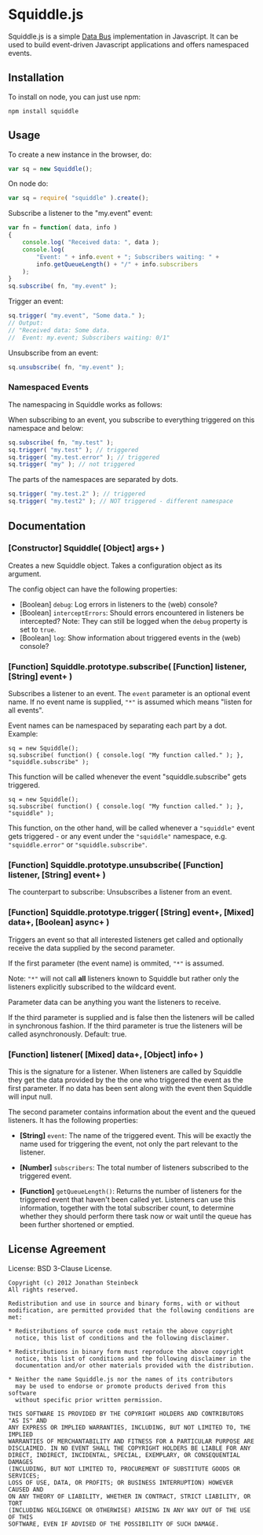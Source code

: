 # Squiddle.js #

Squiddle.js is a simple [Data Bus](http://c2.com/cgi/wiki?DataBusPattern "Data Bus Pattern in the c2 wiki") 
implementation in Javascript.
It can be used to build event-driven Javascript applications and offers
namespaced events.


## Installation ##

To install on node, you can just use npm:

    npm install squiddle


## Usage ##

To create a new instance in the browser, do:

```javascript
var sq = new Squiddle();
```

On node do:

```javascript
var sq = require( "squiddle" ).create();
```

Subscribe a listener to the "my.event" event:

```javascript
var fn = function( data, info ) 
{
    console.log( "Received data: ", data );
    console.log( 
        "Event: " + info.event + "; Subscribers waiting: " + 
        info.getQueueLength() + "/" + info.subscribers
    );
}
sq.subscribe( fn, "my.event" );
```

Trigger an event:

```javascript
sq.trigger( "my.event", "Some data." );
// Output: 
// "Received data: Some data.
//  Event: my.event; Subscribers waiting: 0/1"
```

Unsubscribe from an event:

```javascript
sq.unsubscribe( fn, "my.event" );
```

### Namespaced Events ###

The namespacing in Squiddle works as follows:

When subscribing to an event, you subscribe to everything triggered on this namespace
and below:

```javascript
sq.subscribe( fn, "my.test" );
sq.trigger( "my.test" ); // triggered
sq.trigger( "my.test.error" ); // triggered
sq.trigger( "my" ); // not triggered
```

The parts of the namespaces are separated by dots.

```javascript
sq.trigger( "my.test.2" ); // triggered
sq.trigger( "my.test2" ); // NOT triggered - different namespace
```

## Documentation ##

### [Constructor] Squiddle( [Object] args+ ) ###

Creates a new Squiddle object. Takes a configuration object as
its argument.

The config object can have the following properties:

 * [Boolean] `debug`: Log errors in listeners to the (web) console?
 * [Boolean] `interceptErrors`: Should errors encountered in listeners be intercepted? 
   Note: They can still be logged when the `debug` property is set to `true`.
 * [Boolean] `log`: Show information about triggered events in the (web) console?


### [Function] Squiddle.prototype.subscribe( [Function] listener, [String] event+ ) ###

Subscribes a listener to an event. The `event` parameter is an optional event name. 
If no event name is supplied, `"*"` is assumed which means "listen for all events".

Event names can be namespaced by separating each part by a dot. Example:

    sq = new Squiddle();
    sq.subscribe( function() { console.log( "My function called." ); }, "squiddle.subscribe" );

This function will be called whenever the event "squiddle.subscribe" gets triggered.

    sq = new Squiddle();
    sq.subscribe( function() { console.log( "My function called." ); }, "squiddle" );

This function, on the other hand, will be called whenever a `"squiddle"` event gets triggered - or any event under
the `"squiddle"` namespace, e.g. `"squiddle.error"` or `"squiddle.subscribe"`.


### [Function] Squiddle.prototype.unsubscribe( [Function] listener, [String] event+ ) ###

The counterpart to subscribe: Unsubscribes a listener from an event.


### [Function] Squiddle.prototype.trigger( [String] event+, [Mixed] data+, [Boolean] async+ ) ###

Triggers an event so that all interested listeners get called and optionally receive 
the data supplied by the second parameter. 

If the first parameter (the event name) is ommited, `"*"` is assumed. 

Note: `"*"` will not call __all__ listeners known to Squiddle but rather only the listeners 
explicitly subscribed to the wildcard event.

Parameter data can be anything you want the listeners to receive.

If the third parameter is supplied and is false then the listeners will be called in
synchronous fashion. If the third parameter is true the listeners will be 
called asynchronously. Default: true.


### [Function] listener( [Mixed] data+, [Object] info+ ) ###

This is the signature for a listener. When listeners are called by Squiddle
they get the data provided by the the one who triggered the event as the first
parameter. If no data has been sent along with the event then Squiddle will input null.

The second parameter contains information about the event and the queued listeners.
It has the following properties:

 * __[String]__ `event`: The name of the triggered event. This will be exactly the name
   used for triggering the event, not only the part relevant to the listener.

 * __[Number]__ `subscribers`: The total number of listeners subscribed to the triggered event.

 * __[Function]__ `getQueueLength()`: Returns the number of listeners for the triggered event
   that haven't been called yet. Listeners can use this information, together with the
   total subscriber count, to determine whether they should perform there task now or
   wait until the queue has been further shortened or emptied.


## License Agreement ##

License: BSD 3-Clause License.

    Copyright (c) 2012 Jonathan Steinbeck
    All rights reserved.

    Redistribution and use in source and binary forms, with or without
    modification, are permitted provided that the following conditions are met:
    
    * Redistributions of source code must retain the above copyright
      notice, this list of conditions and the following disclaimer.

    * Redistributions in binary form must reproduce the above copyright
      notice, this list of conditions and the following disclaimer in the
      documentation and/or other materials provided with the distribution.

    * Neither the name Squiddle.js nor the names of its contributors 
      may be used to endorse or promote products derived from this software 
      without specific prior written permission.

    THIS SOFTWARE IS PROVIDED BY THE COPYRIGHT HOLDERS AND CONTRIBUTORS "AS IS" AND
    ANY EXPRESS OR IMPLIED WARRANTIES, INCLUDING, BUT NOT LIMITED TO, THE IMPLIED
    WARRANTIES OF MERCHANTABILITY AND FITNESS FOR A PARTICULAR PURPOSE ARE
    DISCLAIMED. IN NO EVENT SHALL THE COPYRIGHT HOLDERS BE LIABLE FOR ANY
    DIRECT, INDIRECT, INCIDENTAL, SPECIAL, EXEMPLARY, OR CONSEQUENTIAL DAMAGES
    (INCLUDING, BUT NOT LIMITED TO, PROCUREMENT OF SUBSTITUTE GOODS OR SERVICES;
    LOSS OF USE, DATA, OR PROFITS; OR BUSINESS INTERRUPTION) HOWEVER CAUSED AND
    ON ANY THEORY OF LIABILITY, WHETHER IN CONTRACT, STRICT LIABILITY, OR TORT
    (INCLUDING NEGLIGENCE OR OTHERWISE) ARISING IN ANY WAY OUT OF THE USE OF THIS
    SOFTWARE, EVEN IF ADVISED OF THE POSSIBILITY OF SUCH DAMAGE.